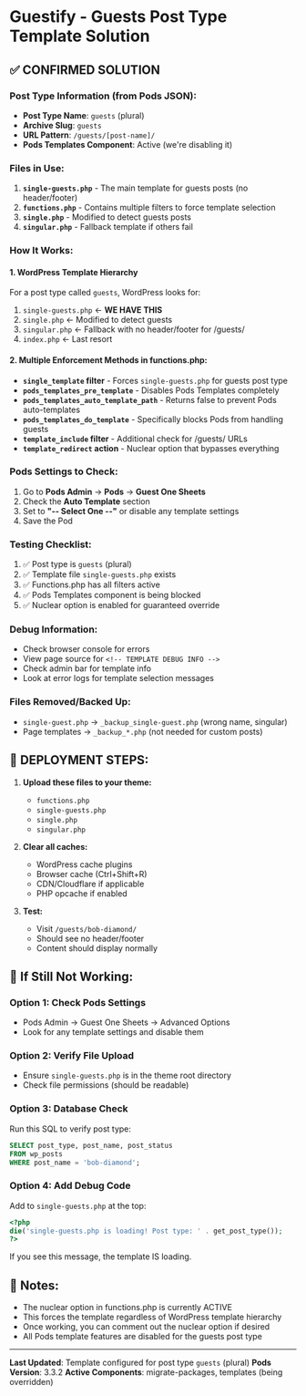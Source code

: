 # Guestify - Guests Post Type Template Solution

## ✅ CONFIRMED SOLUTION

### Post Type Information (from Pods JSON):
- **Post Type Name**: `guests` (plural)
- **Archive Slug**: `guests`
- **URL Pattern**: `/guests/[post-name]/`
- **Pods Templates Component**: Active (we're disabling it)

### Files in Use:
1. **`single-guests.php`** - The main template for guests posts (no header/footer)
2. **`functions.php`** - Contains multiple filters to force template selection
3. **`single.php`** - Modified to detect guests posts
4. **`singular.php`** - Fallback template if others fail

### How It Works:

#### 1. WordPress Template Hierarchy
For a post type called `guests`, WordPress looks for:
1. `single-guests.php` ← **WE HAVE THIS**
2. `single.php` ← Modified to detect guests
3. `singular.php` ← Fallback with no header/footer for /guests/
4. `index.php` ← Last resort

#### 2. Multiple Enforcement Methods in functions.php:
- **`single_template` filter** - Forces `single-guests.php` for guests post type
- **`pods_templates_pre_template`** - Disables Pods Templates completely
- **`pods_templates_auto_template_path`** - Returns false to prevent Pods auto-templates
- **`pods_templates_do_template`** - Specifically blocks Pods from handling guests
- **`template_include` filter** - Additional check for /guests/ URLs
- **`template_redirect` action** - Nuclear option that bypasses everything

### Pods Settings to Check:
1. Go to **Pods Admin** → **Pods** → **Guest One Sheets**
2. Check the **Auto Template** section
3. Set to **"-- Select One --"** or disable any template settings
4. Save the Pod

### Testing Checklist:
1. ✅ Post type is `guests` (plural)
2. ✅ Template file `single-guests.php` exists
3. ✅ Functions.php has all filters active
4. ✅ Pods Templates component is being blocked
5. ✅ Nuclear option is enabled for guaranteed override

### Debug Information:
- Check browser console for errors
- View page source for `<!-- TEMPLATE DEBUG INFO -->`
- Check admin bar for template info
- Look at error logs for template selection messages

### Files Removed/Backed Up:
- `single-guest.php` → `_backup_single-guest.php` (wrong name, singular)
- Page templates → `_backup_*.php` (not needed for custom posts)

## 🚀 DEPLOYMENT STEPS:

1. **Upload these files to your theme:**
   - `functions.php`
   - `single-guests.php`
   - `single.php`
   - `singular.php`

2. **Clear all caches:**
   - WordPress cache plugins
   - Browser cache (Ctrl+Shift+R)
   - CDN/Cloudflare if applicable
   - PHP opcache if enabled

3. **Test:**
   - Visit `/guests/bob-diamond/`
   - Should see no header/footer
   - Content should display normally

## 🔧 If Still Not Working:

### Option 1: Check Pods Settings
- Pods Admin → Guest One Sheets → Advanced Options
- Look for any template settings and disable them

### Option 2: Verify File Upload
- Ensure `single-guests.php` is in the theme root directory
- Check file permissions (should be readable)

### Option 3: Database Check
Run this SQL to verify post type:
```sql
SELECT post_type, post_name, post_status 
FROM wp_posts 
WHERE post_name = 'bob-diamond';
```

### Option 4: Add Debug Code
Add to `single-guests.php` at the top:
```php
<?php
die('single-guests.php is loading! Post type: ' . get_post_type());
?>
```

If you see this message, the template IS loading.

## 📝 Notes:
- The nuclear option in functions.php is currently ACTIVE
- This forces the template regardless of WordPress template hierarchy
- Once working, you can comment out the nuclear option if desired
- All Pods template features are disabled for the guests post type

---

**Last Updated**: Template configured for post type `guests` (plural)
**Pods Version**: 3.3.2
**Active Components**: migrate-packages, templates (being overridden)
